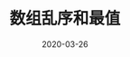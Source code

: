 ---
title: '数组乱序和最值'
date: 2020-03-26
permalink: 'js_topic/shuffle_extremum'
tag:
  - javascript专题系列
categories:
  - javascript专题系列
---